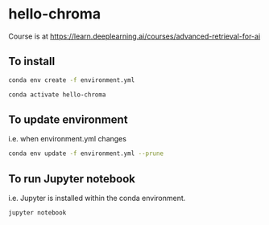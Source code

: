 # hello-chroma

Course is at https://learn.deeplearning.ai/courses/advanced-retrieval-for-ai

## To install

```bash
conda env create -f environment.yml

conda activate hello-chroma
```

## To update environment

i.e. when environment.yml changes

```bash
conda env update -f environment.yml --prune
```

## To run Jupyter notebook

i.e. Jupyter is installed within the conda environment.

```bash
jupyter notebook
```
